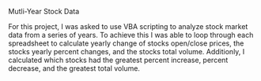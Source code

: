 Mutli-Year Stock Data


For this project, I was asked to use VBA scripting to analyze stock market data from a series of years. To achieve this I was able to loop through each spreadsheet to calculate yearly change of stocks open/close prices, the stocks yearly percent changes, and the stocks total volume. Additionly, I calculated which stocks had the greatest percent increase, percent decrease, and the greatest total volume.
